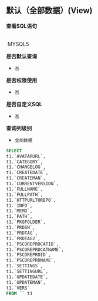 ## 默认（全部数据）(View) <!-- {docsify-ignore-all} -->



<p class="panel-title"><b>查看SQL语句</b></p>
<br>

<el-row>
&nbsp;<el-tag @click="MYSQL5 = true">MYSQL5</el-tag>
</el-row>

<br>
<p class="panel-title"><b>是否默认查询</b></p>

* `否`

<p class="panel-title"><b>是否权限使用</b></p>

* `否`

<p class="panel-title"><b>是否自定义SQL</b></p>

* `否`

<p class="panel-title"><b>查询列级别</b></p>

* `全部数据`






<el-dialog v-model="MYSQL5" title="MYSQL5">

```sql
SELECT
t1.`AVATARURL`,
t1.`CATEGORY`,
t1.`CHANGELOG`,
t1.`CREATEDATE`,
t1.`CREATEMAN`,
t1.`CURRENTVERSION`,
t1.`FULLNAME`,
t1.`FULLPATH`,
t1.`HTTPURLTOREPO`,
t1.`INFO`,
t1.`MEMO`,
t1.`PATH`,
t1.`PKGFOLDER`,
t1.`PRDSN`,
t1.`PRDTAG`,
t1.`PRDTAG2`,
t1.`PSCOREPRDCATID`,
t1.`PSCOREPRDCATNAME`,
t1.`PSCOREPRDID`,
t1.`PSCOREPRDNAME`,
t1.`SETTINGS`,
t1.`SETTINGURL`,
t1.`UPDATEDATE`,
t1.`UPDATEMAN`,
t1.`VERS`
FROM `` t1 


```

</el-dialog>

<script>
 const { createApp } = Vue
  createApp({
    data() {
      return {
                MYSQL5 : false
        
      }
    },
    methods: {
    }
  }).use(ElementPlus).mount('#app')
</script>
